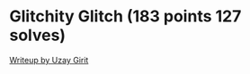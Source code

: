 # Glitchity Glitch (183 points 127 solves)

[Writeup by Uzay Girit](http://uzpg.me/cyber-security/2020/05/31/castors-ctf-writeups.html#glitchity-glitch)
